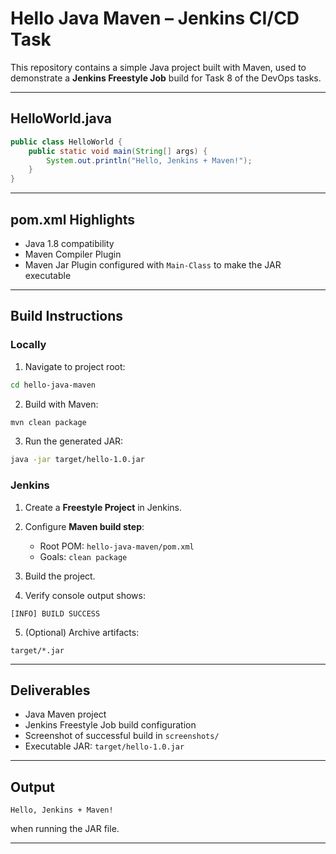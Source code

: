 


# Hello Java Maven – Jenkins CI/CD Task

This repository contains a simple Java project built with Maven, used to demonstrate a **Jenkins Freestyle Job** build for Task 8 of the DevOps tasks.

---

## **HelloWorld.java**

```java
public class HelloWorld {
    public static void main(String[] args) {
        System.out.println("Hello, Jenkins + Maven!");
    }
}
````

---

## **pom.xml Highlights**

* Java 1.8 compatibility
* Maven Compiler Plugin
* Maven Jar Plugin configured with `Main-Class` to make the JAR executable

---

## **Build Instructions**

### **Locally**

1. Navigate to project root:

```bash
cd hello-java-maven
```

2. Build with Maven:

```bash
mvn clean package
```

3. Run the generated JAR:

```bash
java -jar target/hello-1.0.jar
```

### **Jenkins**

1. Create a **Freestyle Project** in Jenkins.
2. Configure **Maven build step**:

   * Root POM: `hello-java-maven/pom.xml`
   * Goals: `clean package`
3. Build the project.
4. Verify console output shows:

```
[INFO] BUILD SUCCESS
```

5. (Optional) Archive artifacts:

```
target/*.jar
```

---

## **Deliverables**

* Java Maven project
* Jenkins Freestyle Job build configuration
* Screenshot of successful build in `screenshots/`
* Executable JAR: `target/hello-1.0.jar`

---

## **Output**

```
Hello, Jenkins + Maven!
```

when running the JAR file.

---

 

